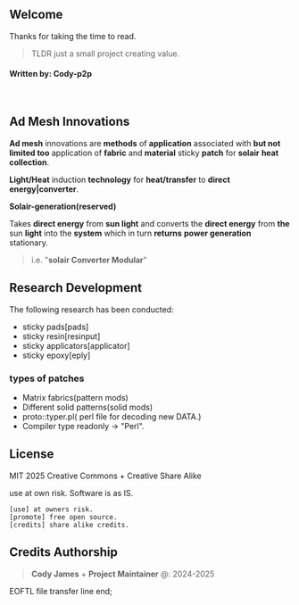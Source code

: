 ## Welcome

Thanks for taking the time to read. 

> TLDR just a small project creating value.

#### Written by: Cody-p2p
<br>

## Ad Mesh Innovations

**Ad mesh** innovations are **methods** of **application** 
associated with **but not limited too** application
of **fabric** and **material** sticky **patch** for **solair** 
**heat collection**.

**Light/Heat** induction **technology** for **heat/transfer**
to **direct** **energy|converter**.

**Solair-generation(reserved)**

Takes **direct energy** from **sun light** and converts
the **direct energy** from **the** sun **light** into the **system**
which in turn **returns** **power generation** stationary.

> i.e. "**solair Converter Modular**"

## Research Development

The following research has been conducted:

- sticky pads[pads]
- sticky resin[resinput]
- sticky applicators[applicator]
- sticky epoxy[eply]

### types of patches

- Matrix fabrics(pattern mods)
- Different solid patterns(solid mods)
- proto::typer.pl( perl file for decoding new DATA.)
- Compiler type readonly -> "Perl".

## License

MIT 2025 Creative Commons + Creative Share Alike

use at own risk. Software is as IS.

    [use] at owners risk.
    [promote] free open source.
    [credits] share alike credits.

## Credits Authorship

> **Cody James** + **Project Maintainer**  <year> @: 2024-2025

EOFTL file transfer line end;
